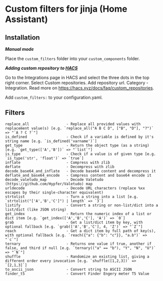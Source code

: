 # Custom filters for jinja (Home Assistant)

## Installation
*__Manual mode__*

Place the `custom_filters` folder into your `custom_components` folder.

*__Adding custom repository to [HACS](https://hacs.xyz/)__*

Go to the Integrations page in HACS and select the three dots in the top right corner. Select Custom repositories.
Add repository url. Category - Integration. Read more on https://hacs.xyz/docs/faq/custom_repositories.

Add `custom_filters:` to your configuration.yaml.


## Filters
<p>

```
replace_all                 - Replace all provided values with replacement value(s) [e.g. `replace_all("A B C D", ["B", "D"], "?")` => "`A ? C ?`"]
is_defined                  - Check if a variable is defined by it's string name [e.g. `is_defined('varname')`]
get_type                    - Return the object type (as a string) [e.g. `get_type(['A','B'])` => "`list`"]
is_type                     - Check if a value is of given type [e.g. `is_type('str', 'float')` => `true`]
inflate                     - Compress with zlib
deflate                     - Decompress with zlib
decode_base64_and_inflate   - Decode base64 content and decompress it
deflate_and_base64_encode   - Compress content and base64 encode it
decode_valetudo_map         - Decode Valetudo (https://github.com/Hypfer/Valetudo) map
urldecode                   - Decode URL characters (replace %xx escapes by their single-character equivalent)
strtolist                   - Turn a string into a list [e.g. `strtolist("['A','B','C']") | length` => `3`]
listify                     - Convert a string or non-list/dict into a list/dict (like JSON string)
get_index                   - Return the numeric index of a list or dict item [e.g. `get_index(['A','B','C'], 'A')` => `0`]
grab                        - Get a list/dict item by key, with optional fallback [e.g. `grab(['A','B','C'], 4, 'Z')` => "`Z`"]
reach                       - Get a dict item by full path of key(s), with optional fallback [e.g. `reach({"a": {"b": "c"}}, "a.b")` => "`c`"]
ternary                     - Returns one value if true, another if false, and third if null [e.g. `ternary(("a" == "b"), "Y", "N", "U")` => "`N`"]
shuffle                     - Randomize an existing list, giving a different order every invocation [e.g. `shuffle([1,2,3])` => `[2,1,3]`]
to_ascii_json               - Convert string to ASCII JSON
finder_t5                   - Convert Finder Engery meter T5 Value
```

</p>
